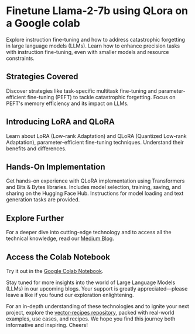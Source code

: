 # Finetune Llama-2-7b using QLora on a Google colab

Explore instruction fine-tuning and how to address catastrophic forgetting in large language models (LLMs). Learn how to enhance precision tasks with instruction fine-tuning, even with smaller models and resource constraints.

## Strategies Covered

Discover strategies like task-specific multitask fine-tuning and parameter-efficient fine-tuning (PEFT) to tackle catastrophic forgetting. Focus on PEFT's memory efficiency and its impact on LLMs.

## Introducing LoRA and QLoRA

Learn about LoRA (Low-rank Adaptation) and QLoRA (Quantized Low-rank Adaptation), parameter-efficient fine-tuning techniques. Understand their benefits and differences.

## Hands-On Implementation

Get hands-on experience with QLoRA implementation using Transformers and Bits & Bytes libraries. Includes model selection, training, saving, and sharing on the Hugging Face Hub. Instructions for model loading and text generation tasks are provided.

## Explore Further

For a deeper dive into cutting-edge technology and to access all the technical knowledge, read our [Medium Blog](https://blog.lancedb.com/context-aware-chatbot-using-llama-2-lancedb-as-vector-database-4d771d95c755).

## Access the Colab Notebook

Try it out in the [Google Colab Notebook](https://colab.research.google.com/drive/1-KLXbVZjxOtA_B5EjWWlcHOTM477Fka2?usp=sharing).

Stay tuned for more insights into the world of Large Language Models (LLMs) in our upcoming blogs. Your support is greatly appreciated—please leave a like if you found our exploration enlightening.

For an in-depth understanding of these technologies and to ignite your next project, explore the [vector-recipes repository](https://github.com/lancedb/vectordb-recipes), packed with real-world examples, use cases, and recipes. We hope you find this journey both informative and inspiring. Cheers!
